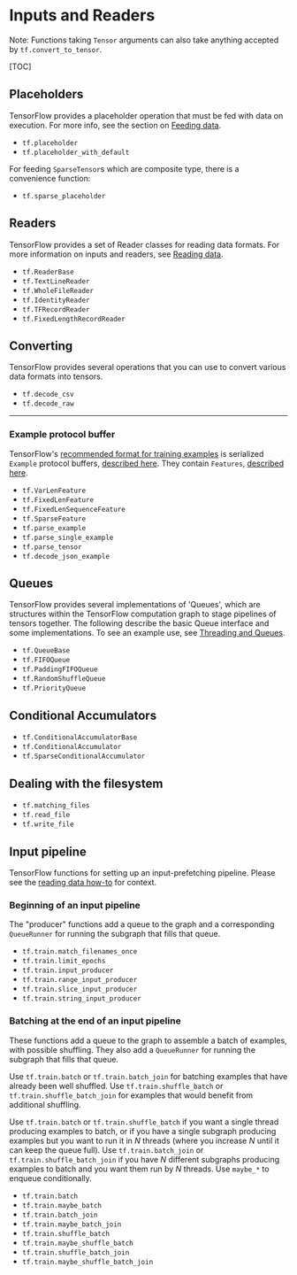 # Inputs and Readers

Note: Functions taking `Tensor` arguments can also take anything accepted by
`tf.convert_to_tensor`.

[TOC]

## Placeholders

TensorFlow provides a placeholder operation that must be fed with data
on execution.  For more info, see the section on [Feeding data](../../api_guides/python/reading_data.md#Feeding).

*   `tf.placeholder`
*   `tf.placeholder_with_default`

For feeding `SparseTensor`s which are composite type,
there is a convenience function:

*   `tf.sparse_placeholder`

## Readers

TensorFlow provides a set of Reader classes for reading data formats.
For more information on inputs and readers, see [Reading data](../../api_guides/python/reading_data.md).

*   `tf.ReaderBase`
*   `tf.TextLineReader`
*   `tf.WholeFileReader`
*   `tf.IdentityReader`
*   `tf.TFRecordReader`
*   `tf.FixedLengthRecordReader`

## Converting

TensorFlow provides several operations that you can use to convert various data
formats into tensors.

*   `tf.decode_csv`
*   `tf.decode_raw`

- - -

### Example protocol buffer

TensorFlow's [recommended format for training examples](../../api_guides/python/reading_data.md#standard_tensorflow_format)
is serialized `Example` protocol buffers, [described
here](https://www.tensorflow.org/code/tensorflow/core/example/example.proto).
They contain `Features`, [described
here](https://www.tensorflow.org/code/tensorflow/core/example/feature.proto).

*   `tf.VarLenFeature`
*   `tf.FixedLenFeature`
*   `tf.FixedLenSequenceFeature`
*   `tf.SparseFeature`
*   `tf.parse_example`
*   `tf.parse_single_example`
*   `tf.parse_tensor`
*   `tf.decode_json_example`

## Queues

TensorFlow provides several implementations of 'Queues', which are
structures within the TensorFlow computation graph to stage pipelines
of tensors together. The following describe the basic Queue interface
and some implementations.  To see an example use, see [Threading and Queues](../../api_guides/python/threading_and_queues.md).

*   `tf.QueueBase`
*   `tf.FIFOQueue`
*   `tf.PaddingFIFOQueue`
*   `tf.RandomShuffleQueue`
*   `tf.PriorityQueue`

## Conditional Accumulators

*   `tf.ConditionalAccumulatorBase`
*   `tf.ConditionalAccumulator`
*   `tf.SparseConditionalAccumulator`

## Dealing with the filesystem

*   `tf.matching_files`
*   `tf.read_file`
*   `tf.write_file`

## Input pipeline

TensorFlow functions for setting up an input-prefetching pipeline.
Please see the [reading data how-to](../../api_guides/python/reading_data.md)
for context.

### Beginning of an input pipeline

The "producer" functions add a queue to the graph and a corresponding
`QueueRunner` for running the subgraph that fills that queue.

*   `tf.train.match_filenames_once`
*   `tf.train.limit_epochs`
*   `tf.train.input_producer`
*   `tf.train.range_input_producer`
*   `tf.train.slice_input_producer`
*   `tf.train.string_input_producer`

### Batching at the end of an input pipeline

These functions add a queue to the graph to assemble a batch of
examples, with possible shuffling.  They also add a `QueueRunner` for
running the subgraph that fills that queue.

Use `tf.train.batch` or `tf.train.batch_join` for batching
examples that have already been well shuffled.  Use
`tf.train.shuffle_batch` or
`tf.train.shuffle_batch_join` for examples that would
benefit from additional shuffling.

Use `tf.train.batch` or `tf.train.shuffle_batch` if you want a
single thread producing examples to batch, or if you have a
single subgraph producing examples but you want to run it in *N* threads
(where you increase *N* until it can keep the queue full).  Use
`tf.train.batch_join` or `tf.train.shuffle_batch_join`
if you have *N* different subgraphs producing examples to batch and you
want them run by *N* threads. Use `maybe_*` to enqueue conditionally.

*   `tf.train.batch`
*   `tf.train.maybe_batch`
*   `tf.train.batch_join`
*   `tf.train.maybe_batch_join`
*   `tf.train.shuffle_batch`
*   `tf.train.maybe_shuffle_batch`
*   `tf.train.shuffle_batch_join`
*   `tf.train.maybe_shuffle_batch_join`

